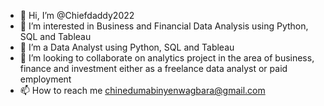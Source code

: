 - 👋 Hi, I’m @Chiefdaddy2022
- 👀 I’m interested in Business and Financial Data Analysis using Python, SQL and Tableau
- 🌱 I’m a Data Analyst using Python, SQL and Tableau
- 💞️ I’m looking to collaborate on analytics project in the area of business, finance and investment either as a freelance data analyst or paid employment
- 📫 How to reach me chinedumabinyenwagbara@gmail.com

<!---
Chiefdaddy2022/Chiefdaddy2022 is a ✨ special ✨ repository because its `README.md` (this file) appears on your GitHub profile.
You can click the Preview link to take a look at your changes.
--->
